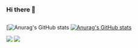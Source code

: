 ### Hi there 👋

##

  [![Anurag's GitHub stats](https://github-readme-stats.vercel.app/api?username=Apolref&show_icons=true&theme=gruvbox)
  [![Anurag's GitHub stats](https://github-readme-stats.vercel.app/api?username=Apolref)](https://github.com/anuraghazra/github-readme-stats)

<div>
  <a href = "mailto:alelopfer@usp.br"><img src="https://img.shields.io/badge/-Gmail-%23333?style=for-the-badge&logo=gmail&logoColor=white" target="_blank"></a>
  <a href="https://www.linkedin.com/in/alexandre-lopes-50bb0529a/" target="_blank"><img src="https://img.shields.io/badge/-LinkedIn-%230077B5?style=for-the-badge&logo=linkedin&logoColor=white" target="_blank"></a> 
  </div>
